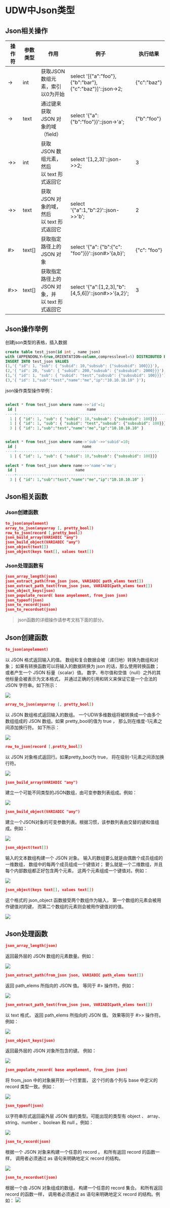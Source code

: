 

# UDW中Json类型

## Json相关操作

| 操作符    | 参数类型     | 作用                             | 例子                                                          | 执行结果         |
| ------ | -------- | ------------------------------ | ----------------------------------------------------------- | ------------ |
| \-\>   | int      | 获取JSON数组元素，索引以0为开始             | select '\[{"a":"foo"},{"b":"bar"},{"c":"baz"}\]'::json-\>2; | {"c":"baz"}  |
| \-\>   | text     | 通过键来获取 JSON 对象的域（field）        | select '{"a": {"b":"foo"}}'::json-\>'a';                    | {"b":"foo"}  |
| \-\>\> | int      | 获取 JSON 数组元素，然后以 text 形式返回它    | select '\[1,2,3\]'::json-\>\>2;                             | 3            |
| \-\>\> | text     | 获取 JSON 对象的域，然后以 text 形式返回它    | select '{"a":1,"b":2}'::json-\>\>'b';                       | 2            |
| \#\>   | text\[\] | 获取指定路径上的 JSON 对象               | select '{"a": {"b":{"c": "foo"}}}'::json\#\>'{a,b}';        | {"c": "foo"} |
| \#\>\> | text\[\] | 获取指定路径上的 JSON 对象，并以 text 形式返回它 | select '{"a":\[1,2,3\],"b":\[4,5,6\]}'::json\#\>\>'{a,2}';  | 3            |

## Json操作举例

创建json类型的表格，插入数据

``` sql
create table test_json(id int , name json)
with (APPENDONLY=true,ORIENTATION=column,compresslevel=5) DISTRIBUTED BY (id);
INSERT INTO test_json VALUES 
(1,'{ "id": 1, "sub": { "subid": 10,"subsub": {"subsubid": 100}}}'),
(2,'{ "id": 20, "sub": { "subid": 200,"subsub": {"subsubid": 2000}}}'),
(1,'{ "id": 1, "sub": { "subid": "test","subsub": {"subsubid": 100}}}'),
(3,'{ "id": 1,"sub":"test","name":"me","ip":"10.10.10.10" }');
```

json操作类型操作举例：

``` sql

select * from test_json where name->>'id'=1;
 id |                               name                                
----+-------------------------------------------------------------------
  1 | { "id": 1, "sub": { "subid": 10,"subsub": {"subsubid": 100}}}
  1 | { "id": 1, "sub": { "subid": "test","subsub": {"subsubid": 100}}}
  3 | { "id": 1,"sub":"test","name":"me","ip":"10.10.10.10" }


select * from test_json where name->'sub'->>'subid'=10;
 id |                             name                              
----+---------------------------------------------------------------
  1 | { "id": 1, "sub": { "subid": 10,"subsub": {"subsubid": 100}}}
  
select * from test_json where name->>'name'='me';
 id |                          name                           
----+---------------------------------------------------------
  3 | { "id": 1,"sub":"test","name":"me","ip":"10.10.10.10" }


```

## Json相关函数

### Json创建函数

``` json
to_json(anyelement) 
array_to_json(anyarray [, pretty_bool])
row_to_json(record [,pretty_bool])
json_build_array(VARIADIC "any")
json_build_object(VARIADIC "any")
json_object(text[]) 
json_object(keys text[], values text[]) 
```

### Json处理函数有

``` json
json_array_length(json)
json_extract_path(from_json json, VARIADIC path_elems text[])
json_extract_path_text(from_json json, VARIADICpath_elems text[])
json_object_keys(json)
json_populate_record( base anyelement, from_json json)
json_typeof(json)
json_to_record(json)
json_to_recordset(json)
```

> json函数的详细操作请参考文档下面的部分。

## Json创建函数

``` json
to_json(anyelement) 
```

以 JSON 格式返回输入的值。 数组和复合数据会被（递归地）转换为数组和对象；
如果有转换函数可以将输入的数据转换为 json 的话，那么使用转换函数；
或者产生一个 JSON 标量（scalar）值。 数字、布尔值和空值（null）之外的其他标量会被表示为文本格式，
并通过正确的引用和转义来保证它是一个合法的 JSON 字符串。如下所示：

![](/images/uhadoop_json1.png)

``` json
array_to_json(anyarray [, pretty_bool]) 
```

以 JSON 数组格式返回输入的数组。 一个UDW多维数组将被转换成一个由多个数组组成的 JSON
数组。如果 pretty\_bool的值为 true ， 那么则在维度-1元素之间添加换行符。 如下所示：

![](/images/uhadoop_json2.png)

``` json
row_to_json(record [,pretty_bool])
```

以 JSON 对象格式返回行。如果pretty\_bool为 true， 将在级别-1元素之间添加换行符。

![](/images/uhadoop_json3.png)

``` json
json_build_array(VARIADIC "any")
```

建立一个可能不同类型的JSON数组，由可变参数列表组成。例如：

![](/images/uhadoop_json4.png)

``` json
json_build_object(VARIADIC "any")
```

建立一个JSON对象的可变参数列表。根据习惯，该参数列表由交替的键和值组成。例如：

![](/images/uhadoop_json5.png)

``` json
json_object(text[]) 
```

输入的文本数组构建一个 JSON 对象。 输入的数组要么就是由偶数个成员组成的一维数组， 数组中的每两个成员组成一个键值对；
要么就是一个二维数组，并且每个内部数组都正好包含两个元素， 这两个元素组成一个键值对。例如：

![](/images/uhadoop_json6.png)

``` json
json_object(keys text[], values text[]) 
```

这个格式的 json\_object 函数接受两个数组作为输入， 第一个数组的元素会被用作键值对的键， 而第二个数组的元素则会被用作键值对的值。

![](/images/uhadoop_json7.png)

## Json处理函数

``` json
json_array_length(json)
```

返回最外层的 JSON 数组的元素数量。例如：

![](/images/uhadoop_json8.png)

``` json
json_extract_path(from_json json, VARIADIC path_elems text[])
```

返回 path\_elems 所指向的 JSON 值。 等同于 \#\> 操作符。例如：

![](/images/uhadoop_json9.png)

``` json
json_extract_path_text(from_json json, VARIADICpath_elems text[])
```

以 text 格式， 返回 path\_elems 所指向的 JSON 值。 效果等同于 \#\>\> 操作符。例如：

![](/images/uhadoop_json10.png)

``` json
json_object_keys(json)
```

返回最外层的 JSON 对象所包含的键。 例如：

![](/images/uhadoop_json11.png)

``` json
json_populate_record( base anyelement, from_json json)
```

将 from\_json 中的对象展开到一个行里面， 这个行的各个列与 base 中定义的 record 类型一致。例如：

![](/images/uhadoop_json12.png)

``` json
json_typeof(json)
```

以字符串形式返回最外层 JSON 值的类型。可能出现的类型有 object 、 array、string、number 、boolean 和
null 。例如：

![](/images/uhadoop_json13.png)

``` json
json_to_record(json)
```

根据一个 JSON 对象来构建一个任意的 record 。 和所有返回 record 的函数一样， 调用者必须通过 as 语句来明确地定义
record 的结构。

![](/images/uhadoop_json14.png)

``` json
json_to_recordset(json)
```

根据一个由 JSON 对象组成的数组， 构建一个任意的 record 集合。 和所有返回 record 的函数一样， 调用者必须通过 as
语句来明确地定义 record 的结构。例如： ![](/analysis/udw/uhadoop_json15.png)
